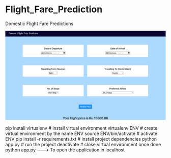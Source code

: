 # Flight_Fare_Prediction
Domestic Flight Fare Predictions

![Demo](https://github.com/indrajanambiar/Flight_Fare_Prediction/blob/main/demo_flight_fare.png)



  pip install virtualenv                  # install virtual environment
  virtualenv ENV                          # create virtual environment by the name ENV
  source ENV/bin/activate                 # activate ENV
  pip install -r requirements.txt         # install project dependencies
  python app.py                           # run the project
  deactivate                              # close virtual environment once done
python app.py  ---> To open the application in localhost

